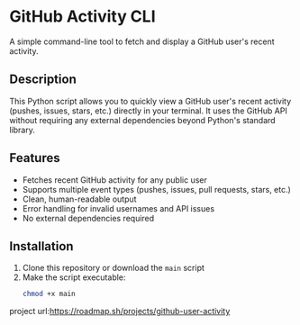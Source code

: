# GitHub Activity CLI

A simple command-line tool to fetch and display a GitHub user's recent activity.

## Description

This Python script allows you to quickly view a GitHub user's recent activity (pushes, issues, stars, etc.) directly in your terminal. It uses the GitHub API without requiring any external dependencies beyond Python's standard library.

## Features

- Fetches recent GitHub activity for any public user
- Supports multiple event types (pushes, issues, pull requests, stars, etc.)
- Clean, human-readable output
- Error handling for invalid usernames and API issues
- No external dependencies required

## Installation

1. Clone this repository or download the `main` script
2. Make the script executable:
   ```bash
   chmod +x main
project url:https://roadmap.sh/projects/github-user-activity
